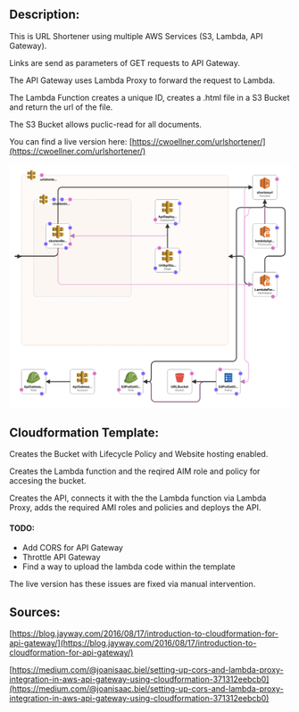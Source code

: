 ## Description:

This is URL Shortener using multiple AWS Services (S3, Lambda, API Gateway).


Links are send as parameters of GET requests to API Gateway.

The API Gateway uses Lambda Proxy to forward the request to Lambda.

The Lambda Function creates a unique ID, creates a .html file in a S3 Bucket and return the url of the file.

The S3 Bucket allows puclic-read for all documents.


You can find a live version here: [https://cwoellner.com/urlshortener/](https://cwoellner.com/urlshortener/)

![](./new-designer.png)

## Cloudformation Template:

Creates the Bucket with Lifecycle Policy and Website hosting enabled.

Creates the Lambda function and the reqired AIM role and policy for accesing the bucket.

Creates the API, connects it with the the Lambda function via Lambda Proxy, adds the required AMI roles and policies and deploys the API.

#### TODO:
  - Add CORS for API Gateway
  - Throttle API Gateway
  - Find a way to upload the lambda code within the template

The live version has these issues are fixed via manual intervention.


## Sources:

[https://blog.jayway.com/2016/08/17/introduction-to-cloudformation-for-api-gateway/](https://blog.jayway.com/2016/08/17/introduction-to-cloudformation-for-api-gateway/)

[https://medium.com/@joanisaac.biel/setting-up-cors-and-lambda-proxy-integration-in-aws-api-gateway-using-cloudformation-371312eebcb0](https://medium.com/@joanisaac.biel/setting-up-cors-and-lambda-proxy-integration-in-aws-api-gateway-using-cloudformation-371312eebcb0)

